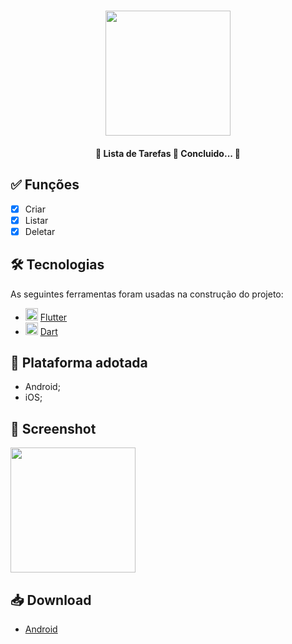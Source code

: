 <h1 align="center">
   <img src="https://firebasestorage.googleapis.com/v0/b/apostas-e1af2.appspot.com/o/flutter%2Flista%20de%20taregas%2Flista.PNG?alt=media&token=887c000c-f89b-41b3-9a2c-baef2b613967" width="200">
</h1>

<h4 align="center"> 
	🚧 Lista de Tarefas 🚀 Concluido...  🚧
</h4>

## ✅ Funções
  
  - [x] Criar
  - [x] Listar
  - [x] Deletar

## 🛠 Tecnologias

As seguintes ferramentas foram usadas na construção do projeto:

- <img src="https://cdn.jsdelivr.net/gh/devicons/devicon/icons/flutter/flutter-original.svg" height="20" width="20"/> [Flutter](https://flutter.dev/?gclid=Cj0KCQjwkbuKBhDRARIsAALysV4sMSKWcOxrlBmdtlCcf3MAfNdH1ehbbWi6ZjjjdypPLsSvdTFiqOYaAon3EALw_wcB&gclsrc=aw.ds)
- <img src="https://cdn.jsdelivr.net/gh/devicons/devicon/icons/dart/dart-original.svg" height="20" width="20"/> [Dart](https://dart.dev/)

## 📱 Plataforma adotada

  - Android;
  - iOS;

## 📸 Screenshot

<p float="left">
	<img src="https://firebasestorage.googleapis.com/v0/b/apostas-e1af2.appspot.com/o/flutter%2Flista%20de%20taregas%2Fcriar.PNG?alt=media&token=e0de84bd-8791-4f79-9079-a143d40773db" width="200">
</p>

## 📥 Download

  - [Android](https://drive.google.com/file/d/1JfDAE7eIpuv2YGAq4CpJXONLr5F27Cs-/view?usp=sharing)
